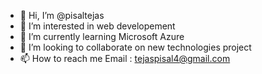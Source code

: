 - 👋 Hi, I’m @pisaltejas
- 👀 I’m interested in web developement
- 🌱 I’m currently learning Microsoft Azure
- 💞️ I’m looking to collaborate on new technologies project
- 📫 How to reach me Email : tejaspisal4@gmail.com

<!---
pisaltejas/pisaltejas is a ✨ special ✨ repository because its `README.md` (this file) appears on your GitHub profile.
You can click the Preview link to take a look at your changes.
--->
